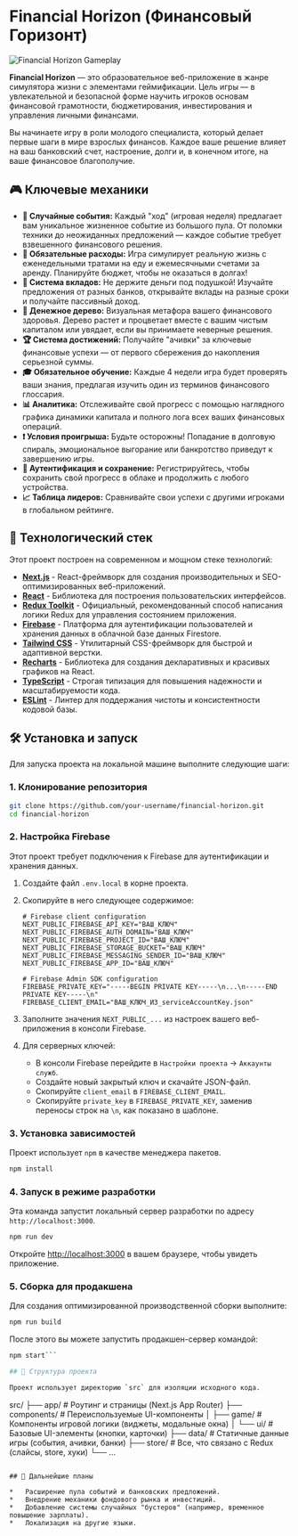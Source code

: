 # Financial Horizon (Финансовый Горизонт)

![Financial Horizon Gameplay](public/gameplay-screenshot.png) <!-- Вам нужно будет сделать скриншот и добавить его в public/gameplay-screenshot.png -->

**Financial Horizon** — это образовательное веб-приложение в жанре симулятора жизни с элементами геймификации. Цель игры — в увлекательной и безопасной форме научить игроков основам финансовой грамотности, бюджетирования, инвестирования и управления личными финансами.

Вы начинаете игру в роли молодого специалиста, который делает первые шаги в мире взрослых финансов. Каждое ваше решение влияет на ваш банковский счет, настроение, долги и, в конечном итоге, на ваше финансовое благополучие.

## 🎮 Ключевые механики

*   **🎲 Случайные события:** Каждый "ход" (игровая неделя) предлагает вам уникальное жизненное событие из большого пула. От поломки техники до неожиданных предложений — каждое событие требует взвешенного финансового решения.
*   **💸 Обязательные расходы:** Игра симулирует реальную жизнь с еженедельными тратами на еду и ежемесячными счетами за аренду. Планируйте бюджет, чтобы не оказаться в долгах!
*   **🏦 Система вкладов:** Не держите деньги под подушкой! Изучайте предложения от разных банков, открывайте вклады на разные сроки и получайте пассивный доход.
*   **🌳 Денежное дерево:** Визуальная метафора вашего финансового здоровья. Дерево растет и процветает вместе с вашим чистым капиталом или увядает, если вы принимаете неверные решения.
*   **🏆 Система достижений:** Получайте "ачивки" за ключевые финансовые успехи — от первого сбережения до накопления серьезной суммы.
*   **🎓 Обязательное обучение:** Каждые 4 недели игра будет проверять ваши знания, предлагая изучить один из терминов финансового глоссария.
*   **📊 Аналитика:** Отслеживайте свой прогресс с помощью наглядного графика динамики капитала и полного лога всех ваших финансовых операций.
*   **❗️ Условия проигрыша:** Будьте осторожны! Попадание в долговую спираль, эмоциональное выгорание или банкротство приведут к завершению игры.
*   **👤 Аутентификация и сохранение:** Регистрируйтесь, чтобы сохранить свой прогресс в облаке и продолжить с любого устройства.
*   **📈 Таблица лидеров:** Сравнивайте свои успехи с другими игроками в глобальном рейтинге.

## 🚀 Технологический стек

Этот проект построен на современном и мощном стеке технологий:

*   **[Next.js](https://nextjs.org/)** - React-фреймворк для создания производительных и SEO-оптимизированных веб-приложений.
*   **[React](https://react.dev/)** - Библиотека для построения пользовательских интерфейсов.
*   **[Redux Toolkit](https://redux-toolkit.js.org/)** - Официальный, рекомендованный способ написания логики Redux для управления состоянием приложения.
*   **[Firebase](https://firebase.google.com/)** - Платформа для аутентификации пользователей и хранения данных в облачной базе данных Firestore.
*   **[Tailwind CSS](https://tailwindcss.com/)** - Утилитарный CSS-фреймворк для быстрой и адаптивной верстки.
*   **[Recharts](https://recharts.org/)** - Библиотека для создания декларативных и красивых графиков на React.
*   **[TypeScript](https://www.typescriptlang.org/)** - Строгая типизация для повышения надежности и масштабируемости кода.
*   **[ESLint](https://eslint.org/)** - Линтер для поддержания чистоты и консистентности кодовой базы.

## 🛠️ Установка и запуск

Для запуска проекта на локальной машине выполните следующие шаги:

### 1. Клонирование репозитория

```bash
git clone https://github.com/your-username/financial-horizon.git
cd financial-horizon
```

### 2. Настройка Firebase

Этот проект требует подключения к Firebase для аутентификации и хранения данных.

1.  Создайте файл `.env.local` в корне проекта.
2.  Скопируйте в него следующее содержимое:

    ```env
    # Firebase client configuration
    NEXT_PUBLIC_FIREBASE_API_KEY="ВАШ_КЛЮЧ"
    NEXT_PUBLIC_FIREBASE_AUTH_DOMAIN="ВАШ_КЛЮЧ"
    NEXT_PUBLIC_FIREBASE_PROJECT_ID="ВАШ_КЛЮЧ"
    NEXT_PUBLIC_FIREBASE_STORAGE_BUCKET="ВАШ_КЛЮЧ"
    NEXT_PUBLIC_FIREBASE_MESSAGING_SENDER_ID="ВАШ_КЛЮЧ"
    NEXT_PUBLIC_FIREBASE_APP_ID="ВАШ_КЛЮЧ"

    # Firebase Admin SDK configuration
    FIREBASE_PRIVATE_KEY="-----BEGIN PRIVATE KEY-----\n...\n-----END PRIVATE KEY-----\n"
    FIREBASE_CLIENT_EMAIL="ВАШ_КЛЮЧ_ИЗ_serviceAccountKey.json"
    ```

3.  Заполните значения `NEXT_PUBLIC_...` из настроек вашего веб-приложения в консоли Firebase.
4.  Для серверных ключей:
    *   В консоли Firebase перейдите в `Настройки проекта` -> `Аккаунты служб`.
    *   Создайте новый закрытый ключ и скачайте JSON-файл.
    *   Скопируйте `client_email` в `FIREBASE_CLIENT_EMAIL`.
    *   Скопируйте `private_key` в `FIREBASE_PRIVATE_KEY`, заменив переносы строк на `\n`, как показано в шаблоне.

### 3. Установка зависимостей

Проект использует `npm` в качестве менеджера пакетов.

```bash
npm install
```

### 4. Запуск в режиме разработки

Эта команда запустит локальный сервер разработки по адресу `http://localhost:3000`.

```bash
npm run dev
```

Откройте [http://localhost:3000](http://localhost:3000) в вашем браузере, чтобы увидеть приложение.

### 5. Сборка для продакшена

Для создания оптимизированной производственной сборки выполните:

```bash
npm run build
```

После этого вы можете запустить продакшен-сервер командой:

```bash
npm start```

## 📂 Структура проекта

Проект использует директорию `src` для изоляции исходного кода.

```
src/
├── app/                  # Роутинг и страницы (Next.js App Router)
├── components/           # Переиспользуемые UI-компоненты
│   ├── game/             # Компоненты игровой логики (виджеты, модальные окна)
│   └── ui/               # Базовые UI-элементы (кнопки, карточки)
├── data/                 # Статичные данные игры (события, ачивки, банки)
├── store/                # Все, что связано с Redux (слайсы, store, хуки)
└── ...
```

## 📝 Дальнейшие планы

*   Расширение пула событий и банковских предложений.
*   Внедрение механики фондового рынка и инвестиций.
*   Добавление системы случайных "бустеров" (например, временное повышение зарплаты).
*   Локализация на другие языки.